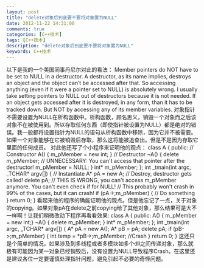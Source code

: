 ```yaml
---
layout: post
title: "delete对象后到底要不要将对象置为NULL"
date: 2012-11-22 14:31:00 
comments: true
categories: [C++技术]
tags: [C++技术]
description: "delete对象后到底要不要将对象置为NULL"
keywords: C++技术
---
```


 以下是我的一个美国同事丹尼尔对此的看法：
  Member pointers do NOT have to be set to NULL in a destructor. A destructor, as its name implies, destroys an object and the object can’t be accessed after that. So accessing anything (even if it were a pointer set to NULL) is absolutely wrong. I usually take
 setting pointers to NULL out of destructors because it is not needed. If an object gets accessed after it is destroyed, in any form, than it has to be tracked down. But NOT by accessing any of its member variables.
   对象指针不需要设置为NULL在析构函数中。析构函数，顾名思义，销毁一个对象而之后该对象不在被使用到。所以存取任何东西（即使指针被设置为NULL）都是绝对的错误。我一般都将设置指针为NULL的语句从析构函数中移除，因为它并不被需要。如果一个对象能够在它被销毁后存取，那么这将能被追查出。但是不是因为存取它里面的任何成员。
     对此他还写了个小程序来证明他的观点：
       class A
{
public:
    // Constructor
    A()
    {
        m_pMember = new int;
    }
    // Destructor
    ~A()
    {
        delete m_pMember;
        // UNNECESSARY: You can't access that pointer after the destructor!
        m_pMember = NULL;
    }
    int* m_pMember;
};
int _tmain(int argc, _TCHAR* argv[])
{
    // Instantiate
    A* pA = new A;
    // Destroy, destructor gets called!
    delete pA;
    // THIS IS WRONG, you can't access m_pMember anymore. You can't even check if for NULL!
    // This probably won't crash in 99%  of the cases, but it can crash!
    if (pA->;m_pMember)
    {
        // Do something
    }
      return 0;
}
         看起来他的程序的确能证明他的观点。但是他忘记了一点，关于对象的copying。如果对象pA在delete之前copying给了其他对象，那么结果可是大不一样啊！让我们稍微改动下程序再看看效果:
         class A
{
public:
    A() { m_pMember = new int;}
    ~A() {
        delete m_pMember;
    }
    int* m_pMember;
};
int _tmain(int argc, _TCHAR* argv[])
{
    A* pA = new A();
    A* pB = pA;
    delete pA;
    if (pB->;m_pMember)
    {
        int temp = *pB->;m_pMember; //Crash
    }
    return 0;
}
          这还只是个简单的情况，如果涉及到多线程或者多模块如多个dll之间传递对象，那么就极有可能因为某一对象已经销毁后，没有设置为NULL导致程序Crash。在这里还是建议各位一定要谨慎处理指针问题，避免引起不必要的奇怪问题。

